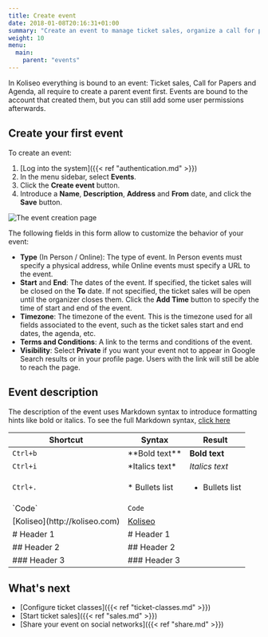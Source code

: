 ```yaml
---
title: Create event
date: 2018-01-08T20:16:31+01:00
summary: "Create an event to manage ticket sales, organize a call for papers or collect feedback for an event."
weight: 10
menu:
  main:
    parent: "events"
---
```


In Koliseo everything is bound to an event: Ticket sales, Call for Papers and Agenda, all require to create a parent event first. Events are bound to the account that created them, but you can still add some user permissions afterwards.

## Create your first event

To create an event:

1. [Log into the system]({{< ref "authentication.md" >}})
1. In the menu sidebar, select <b>Events</b>.
1. Click the <b>Create event</b> button.
1. Introduce a **Name**, **Description**, **Address** and **From** date, and click the <b>Save</b> button.

![The event creation page](/img/screenshots/events/create.avif)

The following fields in this form allow to customize the behavior of your event:

- **Type** (In Person / Online): The type of event. In Person events must specify a physical address, while Online events must specify a URL to the event.
- **Start** and **End**: The dates of the event. If specified, the ticket sales will be closed on the **To** date. If not specified, the ticket sales will be open until the organizer closes them. Click the <b>Add Time</b> button to specify the time of start and end of the event.
- **Timezone**: The timezone of the event. This is the timezone used for all fields associated to the event, such as the ticket sales start and end dates, the agenda, etc.
- **Terms and Conditions**: A link to the terms and conditions of the event.
- **Visibility**: Select **Private** if you want your event not to appear in Google Search results or in your profile page. Users with the link will still be able to reach the page.

## Event description

The description of the event uses Markdown syntax to introduce formatting hints like bold or italics. To see the full Markdown syntax, [click here](https://guides.github.com/features/mastering-markdown/)

| Shortcut                                  | Syntax                        | Result                                         |
| ----------------------------------------- | ----------------------------- | ---------------------------------------------- |
| `Ctrl+b`                                  | \*\*Bold text\*\*             | **Bold text**                                  |
| `Ctrl+i`                                  | \*Italics text\*              | _Italics text_                                 |
| `Ctrl+.`                                  | \* Bullets list               | <ul class="square" ><li>Bullets list</li></ul> |
| \`Code\`                                  | `Code`                        |
| \[Koliseo\]\(http&#xfeff;://koliseo.com\) | [Koliseo](http://koliseo.com) |
| \# Header 1                               | # Header 1                    |
| \#\# Header 2                             | ## Header 2                   |
| \#\#\# Header 3                           | ### Header 3                  |

## What's next

- [Configure ticket classes]({{< ref "ticket-classes.md" >}})
- [Start ticket sales]({{< ref "sales.md" >}})
- [Share your event on social networks]({{< ref "share.md" >}})
